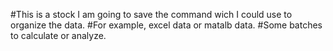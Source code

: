 
#This is a stock I am going to save the command wich I could use to organize the data.
#For example, excel data or matalb data. 
#Some batches to calculate or analyze.
